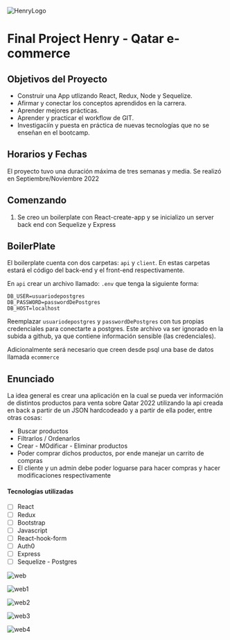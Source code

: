 ![HenryLogo](https://d31uz8lwfmyn8g.cloudfront.net/Assets/logo-henry-white-lg.png)

# Final Project Henry - Qatar e-commerce


## Objetivos del Proyecto

- Construir una App utlizando React, Redux, Node y Sequelize.
- Afirmar y conectar los conceptos aprendidos en la carrera.
- Aprender mejores prácticas.
- Aprender y practicar el workflow de GIT.
- Investigaciín y puesta en práctica de nuevas tecnologías que no se enseñan en el bootcamp.

## Horarios y Fechas

El proyecto tuvo una duración máxima de tres semanas y media. Se realizó en Septiembre/Noviembre 2022

## Comenzando

1. Se creo un boilerplate con React-create-app y se inicializo un server back end con Sequelize y Express


## BoilerPlate

El boilerplate cuenta con dos carpetas: `api` y `client`. En estas carpetas estará el código del back-end y el front-end respectivamente.

En `api` crear un archivo llamado: `.env` que tenga la siguiente forma:

```env
DB_USER=usuariodepostgres
DB_PASSWORD=passwordDePostgres
DB_HOST=localhost
```

Reemplazar `usuariodepostgres` y `passwordDePostgres` con tus propias credenciales para conectarte a postgres. Este archivo va ser ignorado en la subida a github, ya que contiene información sensible (las credenciales).

Adicionalmente será necesario que creen desde psql una base de datos llamada `ecommerce`



## Enunciado

La idea general es crear una aplicación en la cual se pueda ver información de  distintos productos para venta sobre Qatar 2022 utilizando la api creada en back a partir de un JSON hardcodeado y a partir de ella poder, entre otras cosas:

- Buscar productos
- Filtrarlos / Ordenarlos
- Crear - MOdificar - Eliminar productos
- Poder comprar dichos productos, por ende manejar un carrito de compras
- El cliente y un admin debe poder loguarse para hacer compras y hacer modificaciones respectivamente


#### Tecnologías utilizadas

- [ ] React
- [ ] Redux
- [ ] Bootstrap
- [ ] Javascript
- [ ] React-hook-form
- [ ] Auth0
- [ ] Express
- [ ] Sequelize - Postgres

![web](https://user-images.githubusercontent.com/88909356/200628592-8fbc0ea2-1545-4544-82a9-5460fa10c811.png)

![web1](https://user-images.githubusercontent.com/88909356/200629361-f38037f3-8114-4134-8384-096047ac07d6.png)

![web2](https://user-images.githubusercontent.com/88909356/200629425-bad115e4-de09-4c04-b5b1-11fe4320c2c2.png)

![web3](https://user-images.githubusercontent.com/88909356/200629466-3055cebe-e344-4d0b-a924-95795612c0c8.png)

![web4](https://user-images.githubusercontent.com/88909356/200629497-15f42282-fe96-4d3c-9e44-4c43fd3a906d.png)
